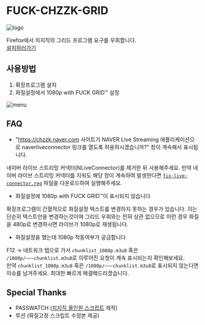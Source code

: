 # FUCK-CHZZK-GRID

![logo](https://github.com/bass9030/FUCK-CHZZK-GRID/blob/master/icon.png?raw=true)

Firefox에서 치지직의 그리드 프로그램 요구를 우회합니다.<br/>
[설치하러가기](https://addons.mozilla.org/ko/firefox/addon/fuck-chzzk-grid/)

## 사용방법

1. 확장프로그램 설치
2. 화질설정에서 1080p with FUCK GRID™ 설정

![menu](https://github.com/bass9030/FUCK-CHZZK-GRID/blob/master/images/resolution-select.png?raw=true)

## FAQ

-   "https://chzzk.naver.com 사이트가 NAVER Live Streaming 애플리케이션으로 naverliveconnector 링크를 열도록 허용하시겠습니까?" 창이 계속해서 표시됩니다.

네이버 라이브 스트리밍 커넥터(NLiveConnector)를 제거한 뒤 사용해주세요. 만약 네이버 라이브 스트리밍 커넥터를 지워도 해당 창이 계속하여 발생한다면 [`fix-live-connector.reg`](https://raw.githubusercontent.com/bass9030/FUCK-CHZZK-GRID/refs/heads/master/reg/fix-live-connector.reg) 파일을 다운로드하여 실행해주세요.

-   화질설정에 1080p with FUCK GRID™이 표시되지 않습니다

확장프로그램이 간혈적으로 화질설정 텍스트를 변경하지 못하는 경우가 있습니다. 이는 단순히 텍스트만을 변경하는것이며 그리드 우회와는 전혀 상관 없으므로 이런 경우 화질을 480p로 변경하시면 라이브가 1080p로 재생됩니다.

-   화질설정을 했는데 1080p 작동여부가 궁금합니다

F12 -> 네트워크 탭으로 가서 `chunklist_1080p.m3u8` 혹은 `/1080p/~~~chunklist.m3u8`로 이루어진 요청이 계속 표시되는지 확인해보세요.<br/>
만약 `chunklist_1080p.m3u8` 혹은 `/1080p/~~~chunklist.m3u8`로 표시되지 않는다면 이슈를 남겨주세요. 최대한 빠르게 해결해드리겠습니다.

## Special Thanks

-   PASSWATCH ([치지직 올인원 스크립트](https://greasyfork.org/ko/scripts/534791-chzzk-%EC%98%AC%EC%9D%B8%EC%9B%90-%EC%8A%A4%ED%81%AC%EB%A6%BD%ED%8A%B8-auto-quality-ad-popup-removal-unmute) 제작)
-   루션 (화질고정 스크립트 수정본 제공)
